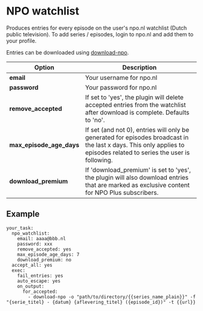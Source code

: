 # NPO watchlist
Produces entries for every episode on the user's npo.nl watchlist (Dutch public television). To add series / episodes, login to npo.nl and add them to your profile.

Entries can be downloaded using [download-npo](https://github.com/Carpetsmoker/download-npo).


| **Option** | **Description** |
| --- | --- |
| **email** | Your username for npo.nl |
| **password** | Your password for npo.nl |
| **remove_accepted** | If set to 'yes', the plugin will delete accepted entries from the watchlist after download is complete. Defaults to 'no'. |
| **max_episode_age_days** | If set (and not 0), entries will only be generated for episodes broadcast in the last x days. This only applies to episodes related to series the user is following.
| **download_premium** | If 'download_premium' is set to 'yes', the plugin will also download entries that are marked as exclusive content for NPO Plus subscribers.

## Example
```
your_task:
  npo_watchlist:
    email: aaaa@bbb.nl
    password: xxx
    remove_accepted: yes
    max_episode_age_days: 7
    download_premium: no
  accept_all: yes
  exec:
    fail_entries: yes
    auto_escape: yes
    on_output:
      for_accepted:
        - download-npo -o "path/to/directory/{{series_name_plain}}" -f "{serie_titel} - {datum} {aflevering_titel} ({episode_id})" -t {{url}}